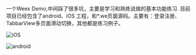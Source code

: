 
一个Weex Demo,中间踩了很多坑，主要是学习和熟练说做的基本功能练习.
目前项目已经包含了android、iOS 工程，和*.we页面源码。主要有：登录注册、TabbarView多页面滑动切换，其他都是练习例子。

![iOS](https://segmentfault.com/img/bVMaqt?w=634&h=1148) 

![android](https://segmentfault.com/img/bVMarH?w=321&h=564) 
